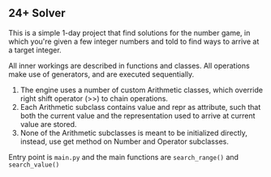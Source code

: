 ## 24+ Solver

This is a simple 1-day project that find solutions for the number game, 
in which you're given a few integer numbers and told to find ways to arrive at a target integer.

All inner workings are described in functions and classes. All operations make use of generators, and are executed sequentially.

1. The engine uses a number of custom Arithmetic classes, 
which override right shift operator (>>) to chain operations.
2. Each Arithmetic subclass contains value and repr as attribute,
such that both the current value and the representation used to arrive at current value are stored.
3. None of the Arithmetic subclasses is meant to be initialized directly,
instead, use get method on Number and Operator subclasses.

Entry point is ```main.py``` and the main functions are ```search_range()``` and ```search_value()```